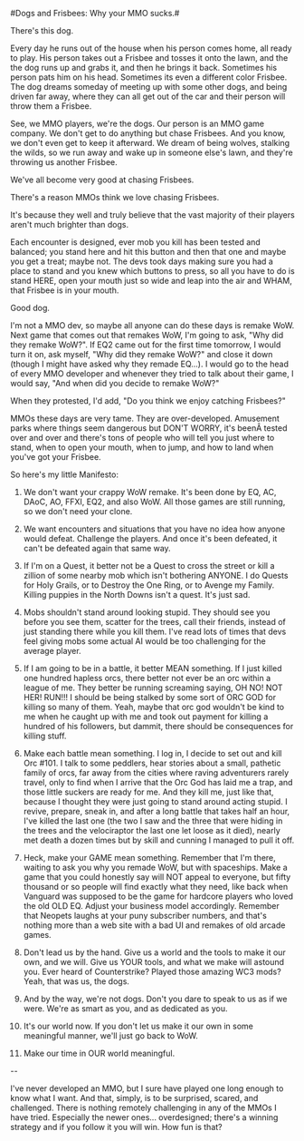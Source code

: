 #Dogs and Frisbees: Why your MMO sucks.#

There's this dog.

Every day he runs out of the house when his person comes home, all ready to play. His person takes out a Frisbee and tosses it onto the lawn, and the the dog runs up and grabs it, and then he brings it back. Sometimes his person pats him on his head. Sometimes its even a different color Frisbee. The dog dreams someday of meeting up with some other dogs, and being driven far away, where they can all get out of the car and their person will throw them a Frisbee.

See, we MMO players, we're the dogs. Our person is an MMO game company. We don't get to do anything but chase Frisbees. And you know, we don't even get to keep it afterward. We dream of being wolves, stalking the wilds, so we run away and wake up in someone else's lawn, and they're throwing us another Frisbee.

We've all become very good at chasing Frisbees.

There's a reason MMOs think we love chasing Frisbees.

It's because they well and truly believe that the vast majority of their players aren't much brighter than dogs.

Each encounter is designed, ever mob you kill has been tested and balanced; you stand here and hit this button and then that one and maybe you get a treat; maybe not. The devs took days making sure you had a place to stand and you knew which buttons to press, so all you have to do is stand HERE, open your mouth just so wide and leap into the air and WHAM, that Frisbee is in your mouth.

Good dog.

I'm not a MMO dev, so maybe all anyone can do these days is remake WoW. Next game that comes out that remakes WoW, I'm going to ask, "Why did they remake WoW?". If EQ2 came out for the first time tomorrow, I would turn it on, ask myself, "Why did they remake WoW?" and close it down (though I might have asked why they remade EQ...). I would go to the head of every MMO developer and whenever they tried to talk about their game, I would say, "And when did you decide to remake WoW?"

When they protested, I'd add, "Do you think we enjoy catching Frisbees?"

MMOs these days are very tame. They are over-developed. Amusement parks where things seem dangerous but DON'T WORRY, it's beenÂ tested over and over and there's tons of people who will tell you just where to stand, when to open your mouth, when to jump, and how to land when you've got your Frisbee.

So here's my little Manifesto:

1) We don't want your crappy WoW remake. It's been done by EQ, AC, DAoC, AO, FFXI, EQ2, and also WoW. All those games are still running, so we don't need your clone.

2) We want encounters and situations that you have no idea how anyone would defeat. Challenge the players. And once it's been defeated, it can't be defeated again that same way.

3) If I'm on a Quest, it better not be a Quest to cross the street or kill a zillion of some nearby mob which isn't bothering ANYONE. I do Quests for Holy Grails, or to Destroy the One Ring, or to Avenge my Family. Killing puppies in the North Downs isn't a quest. It's just sad.

4) Mobs shouldn't stand around looking stupid. They should see you before you see them, scatter for the trees, call their friends, instead of just standing there while you kill them. I've read lots of times that devs feel giving mobs some actual AI would be too challenging for the average player.

5) If I am going to be in a battle, it better MEAN something. If I just killed one hundred hapless orcs, there better not ever be an orc within a league of me. They better be running screaming saying, OH NO! NOT HER! RUN!!! I should be being stalked by some sort of ORC GOD for killing so many of them. Yeah, maybe that orc god wouldn't be kind to me when he caught up with me and took out payment for killing a hundred of his followers, but dammit, there should be consequences for killing stuff.

6) Make each battle mean something. I log in, I decide to set out and kill Orc #101. I talk to some peddlers, hear stories about a small, pathetic family of orcs, far away from the cities where raving adventurers rarely travel, only to find when I arrive that the Orc God has laid me a trap, and those little suckers are ready for me. And they kill me, just like that, because I thought they were just going to stand around acting stupid. I revive, prepare, sneak in, and after a long battle that takes half an hour, I've killed the last one (the two I saw and the three that were hiding in the trees and the velociraptor the last one let loose as it died), nearly met death a dozen times but by skill and cunning I managed to pull it off.

7. Heck, make your GAME mean something. Remember that I'm there, waiting to ask you why you remade WoW, but with spaceships. Make a game that you could honestly say will NOT appeal to everyone, but fifty thousand or so people will find exactly what they need, like back when Vanguard was supposed to be the game for hardcore players who loved the old OLD EQ. Adjust your business model accordingly. Remember that Neopets laughs at your puny subscriber numbers, and that's nothing more than a web site with a bad UI and remakes of old arcade games.

8. Don't lead us by the hand. Give us a world and the tools to make it our own, and we will. Give us YOUR tools, and what we make will astound you. Ever heard of Counterstrike? Played those amazing WC3 mods? Yeah, that was us, the dogs.

9. And by the way, we're not dogs. Don't you dare to speak to us as if we were. We're as smart as you, and as dedicated as you.

10. It's our world now. If you don't let us make it our own in some meaningful manner, we'll just go back to WoW.

11. Make our time in OUR world meaningful.

--

I've never developed an MMO, but I sure have played one long enough to know what I want. And that, simply, is to be surprised, scared, and challenged. There is nothing remotely challenging in any of the MMOs I have tried. Especially the newer ones... overdesigned; there's a winning strategy and if you follow it you will win. How fun is that?
